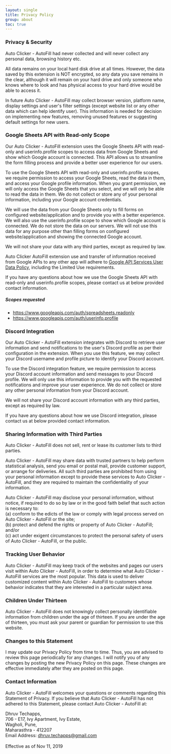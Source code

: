 ```yaml
---
layout: single
title: Privacy Policy
group: about
toc: true
---
```


### Privacy & Security

Auto Clicker - AutoFill had never collected and will never collect any personal data, browsing history etc.

All data remains on your local hard disk drive at all times. However, the data saved by this extension is NOT encrypted, so any data you save remains in the clear, although it will remain on your hard drive and only someone who knows where to look and has physical access to your hard drive would be able to access it.

In future Auto Clicker - AutoFill may collect browser version, platform name, display settings and user's filter settings (except website list or any other data which can help identify user). This information is needed for decision on implementing new features, removing unused features or suggesting default settings for new users.

### Google Sheets API with Read-only Scope
Our Auto Clicker - AutoFill extension uses the Google Sheets API with read-only and userinfo.profile scopes to access data from Google Sheets and show which Google account is connected. This API allows us to streamline the form filling process and provide a better user experience for our users.

To use the Google Sheets API with read-only and userinfo.profile scopes, we require permission to access your Google Sheets, read the data in them, and access your Google profile information. When you grant permission, we will only access the Google Sheets that you select, and we will only be able to read the data in them. We do not collect or store any of your personal information, including your Google account credentials.

We will use the data from your Google Sheets only to fill forms on configured website/application and to provide you with a better experience. We will also use the userinfo.profile scope to show which Google account is connected. We do not store the data on our servers. We will not use this data for any purpose other than filling forms on configured website/application and showing the connected Google account.

We will not share your data with any third parties, except as required by law.

Auto Clicker AutoFill extension use and transfer of information received from Google APIs to any other app will adhere to [Google API Services User Data Policy](https://developers.google.com/terms/api-services-user-data-policy), including the Limited Use requirements.

If you have any questions about how we use the Google Sheets API with read-only and userinfo.profile scopes, please contact us at below provided contact information.

##### Scopes requested

- https://www.googleapis.com/auth/spreadsheets.readonly
- https://www.googleapis.com/auth/userinfo.profile


### Discord Integration
Our Auto Clicker - AutoFill extension integrates with Discord to retrieve user information and send notifications to the user's Discord profile as per their configuration in the extension. When you use this feature, we may collect your Discord username and profile picture to identify your Discord account.

To use the Discord integration feature, we require permission to access your Discord account information and send messages to your Discord profile. We will only use this information to provide you with the requested notifications and improve your user experience. We do not collect or store any other personal information from your Discord account.

We will not share your Discord account information with any third parties, except as required by law.

If you have any questions about how we use Discord integration, please contact us at below provided contact information.

### Sharing Information with Third Parties

Auto Clicker - AutoFill does not sell, rent or lease its customer lists to third parties.

Auto Clicker - AutoFill may share data with trusted partners to help perform statistical analysis, send you email or postal mail, provide customer support, or arrange for deliveries. All such third parties are prohibited from using your personal information except to provide these services to Auto Clicker - AutoFill, and they are required to maintain the confidentiality of your information.

Auto Clicker - AutoFill may disclose your personal information, without notice, if required to do so by law or in the good faith belief that such action is necessary to:
<br />(a) conform to the edicts of the law or comply with legal process served on Auto Clicker - AutoFill or the site;
<br />(b) protect and defend the rights or property of Auto Clicker - AutoFill; and/or
<br />(c) act under exigent circumstances to protect the personal safety of users of Auto Clicker - AutoFill, or the public.

### Tracking User Behavior

Auto Clicker - AutoFill may keep track of the websites and pages our users visit within Auto Clicker - AutoFill, in order to determine what Auto Clicker - AutoFill services are the most popular. This data is used to deliver customized content within Auto Clicker - AutoFill to customers whose behavior indicates that they are interested in a particular subject area.

### Children Under Thirteen

Auto Clicker - AutoFill does not knowingly collect personally identifiable information from children under the age of thirteen. If you are under the age of thirteen, you must ask your parent or guardian for permission to use this website.

### Changes to this Statement

I may update our Privacy Policy from time to time. Thus, you are advised to review this page periodically for any changes. I will notify you of any changes by posting the new Privacy Policy on this page. These changes are effective immediately after they are posted on this page.

### Contact Information

Auto Clicker - AutoFill welcomes your questions or comments regarding this Statement of Privacy. If you believe that Auto Clicker - AutoFill has not adhered to this Statement, please contact Auto Clicker - AutoFill at:

Dhruv Techapps,<br />
706 - E17, Ivy Apartment, Ivy Estate,<br />
Wagholi, Pune,<br />
Maharasthra - 412207<br />
Email Address: dhruv.techapps@gmail.com
<br /><br />Effective as of Nov 11, 2019
